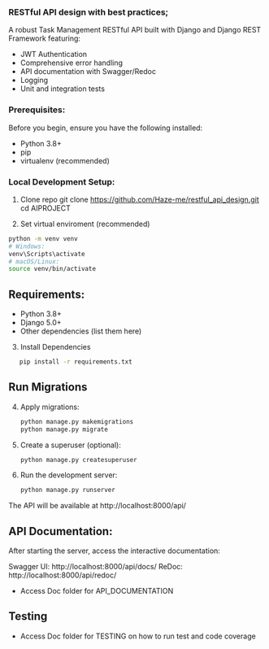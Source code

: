 
### RESTful API design with best practices;

A robust Task Management RESTful API built with Django and Django REST Framework featuring:
- JWT Authentication
- Comprehensive error handling
- API documentation with Swagger/Redoc
- Logging
- Unit and integration tests


### Prerequisites:
Before you begin, ensure you have the following installed:
- Python 3.8+
- pip
- virtualenv (recommended)

### Local Development Setup:

1. Clone repo
git clone https://github.com/Haze-me/restful_api_design.git
cd AIPROJECT

2. Set virtual enviroment (recommended)
```bash
python -m venv venv
# Windows:
venv\Scripts\activate
# macOS/Linux:
source venv/bin/activate
```
## Requirements:
- Python 3.8+
- Django 5.0+
- Other dependencies (list them here)

3. Install Dependencies
```bash
   pip install -r requirements.txt
```


## Run Migrations

4. Apply migrations:
   ```bash
   python manage.py makemigrations
   python manage.py migrate
   ```

5. Create a superuser (optional):
   ```bash
   python manage.py createsuperuser
   ```
7. Run the development server:
   ```bash
   python manage.py runserver
   ```

The API will be available at http://localhost:8000/api/

## API Documentation:
After starting the server, access the interactive documentation:

Swagger UI: http://localhost:8000/api/docs/
ReDoc: http://localhost:8000/api/redoc/

- Access Doc folder for API_DOCUMENTATION

## Testing
- Access Doc folder for TESTING on how to run test and code coverage